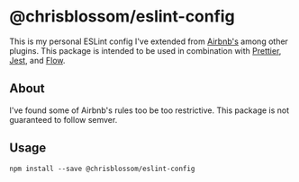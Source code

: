 # @chrisblossom/eslint-config

This is my personal ESLint config I've extended from [Airbnb's](https://github.com/airbnb/javascript/tree/master/packages/eslint-config-airbnb-base) among other plugins. This package is intended to be used in combination with [Prettier](https://github.com/prettier/prettier), [Jest](https://github.com/facebook/jest), and [Flow](https://github.com/facebook/flow).

## About

I've found some of Airbnb's rules too be too restrictive. This package is not guaranteed to follow semver.

## Usage
``npm install --save @chrisblossom/eslint-config``

